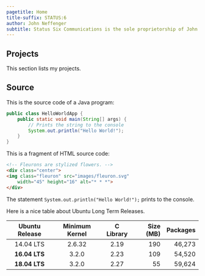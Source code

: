 ```yaml
---
pagetitle: Home
title-suffix: STATUS:6
author: John Neffenger
subtitle: Status Six Communications is the sole proprietorship of John Neffenger.
---
```

## Projects

This section lists my projects.

## Source

This is the source code of a Java program:

```java
public class HelloWorldApp {
    public static void main(String[] args) {
        // Prints the string to the console
        System.out.println("Hello World!");
    }
}
```

This is a fragment of HTML source code:

```html
<!-- Fleurons are stylized flowers. -->
<div class="center">
<img class="fleuron" src="images/fleuron.svg"
    width="45" height="16" alt="* * *">
</div>
```

The statement `System.out.println("Hello World!");` prints to the console.

Here is a nice table about Ubuntu Long Term Releases.

| Ubuntu Release | Minimum Kernel | C Library | Size (MB) | Packages |
|:--------------:|:--------------:|:---------:| ---------:| --------:|
| 14.04 LTS      | 2.6.32         | 2.19      | 190       | 46,273   |
| **16.04 LTS**  | 3.2.0          | 2.23      | 109       | 54,520   |
| **18.04 LTS**  | 3.2.0          | 2.27      | 55        | 59,624   |
